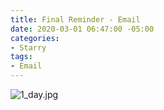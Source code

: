 ```yaml
---
title: Final Reminder - Email
date: 2020-03-01 06:47:00 -05:00
categories:
- Starry
tags:
- Email
---
```


![1_day.jpg](/uploads/1_day.jpg)